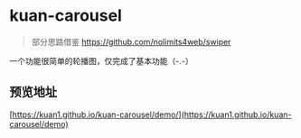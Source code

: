 # kuan-carousel

> 部分思路借鉴 https://github.com/nolimits4web/swiper

一个功能很简单的轮播图，仅完成了基本功能（-.-）

## 预览地址

[https://kuan1.github.io/kuan-carousel/demo/](https://kuan1.github.io/kuan-carousel/demo)
